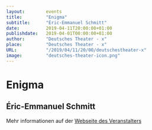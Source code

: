 ```yaml
---
layout:        events
title:         "Enigma"
subtitle:      "Éric-Emmanuel Schmitt"
date:          2019-04-11T20:00:00+01:00
publishdate:   2019-04-01T00:00:00+01:00
author:        "Deutsches Theater - x"
place:         "Deutsches Theater - x"
URL:           "/2019/04/11/20/00/deutschestheater-x"
image:         "deutsches-theater-icon.png"
---
```


Enigma
===========

Éric-Emmanuel Schmitt
-----------



Mehr informationen auf der [Webseite des Veranstalters](https://www.dt-goettingen.de/stueck/enigma/)
